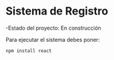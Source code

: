 <h1>Sistema de Registro</h1>

-Estado del proyecto: En construcción

Para ejecutar el sistema debes poner:

```npm install react```
